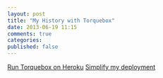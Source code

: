 ```yaml
---
layout: post
title: "My History with Torquebox"
date: 2013-06-19 11:15
comments: true
categories:
published: false
---
```

[Run Torquebox on Heroku](https://gist.github.com/bbrowning/4296297)
[Simplify my deployment](http://torquebox.org/news/2011/05/11/simplify-your-deployment/)
